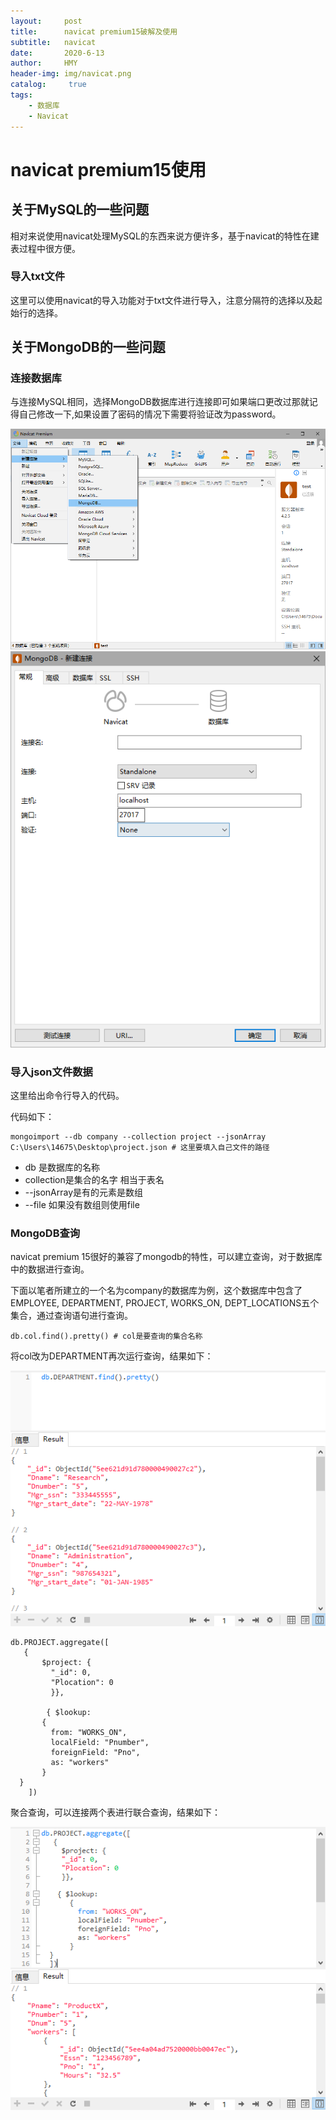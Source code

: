 ```yaml
---
layout:     post
title:      navicat premium15破解及使用
subtitle:   navicat
date:       2020-6-13
author:     HMY
header-img: img/navicat.png
catalog: 	 true
tags:
    - 数据库
    - Navicat
---
```


# navicat premium15使用


## 关于MySQL的一些问题

相对来说使用navicat处理MySQL的东西来说方便许多，基于navicat的特性在建表过程中很方便。

### 导入txt文件

这里可以使用navicat的导入功能对于txt文件进行导入，注意分隔符的选择以及起始行的选择。

## 关于MongoDB的一些问题
### 连接数据库
与连接MySQL相同，选择MongoDB数据库进行连接即可如果端口更改过那就记得自己修改一下,如果设置了密码的情况下需要将验证改为password。

![img](https://github.com/makeittrue/makeittrue.github.io/blob/master/img/navicat-mongodb.png?raw=true)
![img](https://github.com/makeittrue/makeittrue.github.io/blob/master/img/navicat-mongodb_connection.png?raw=true)


### 导入json文件数据

这里给出命令行导入的代码。

代码如下：

```shell
mongoimport --db company --collection project --jsonArray C:\Users\14675\Desktop\project.json # 这里要填入自己文件的路径
```

-  db 是数据库的名称
- collection是集合的名字 相当于表名
- --jsonArray是有的元素是数组
- --file 如果没有数组则使用file

### MongoDB查询

navicat premium 15很好的兼容了mongodb的特性，可以建立查询，对于数据库中的数据进行查询。

下面以笔者所建立的一个名为company的数据库为例，这个数据库中包含了 EMPLOYEE, DEPARTMENT, PROJECT, WORKS_ON, DEPT_LOCATIONS五个集合，通过查询语句进行查询。

```
db.col.find().pretty() # col是要查询的集合名称
```
将col改为DEPARTMENT再次运行查询，结果如下：

![img](https://github.com/makeittrue/makeittrue.github.io/blob/master/img/mongodb-find-result.png?raw=true)


```
db.PROJECT.aggregate([
   {
	   $project: { 
		 "_id": 0, 
		 "Plocation": 0 
		 }},
 
		{ $lookup:
       {
         from: "WORKS_ON",
         localField: "Pnumber",
         foreignField: "Pno",
         as: "workers"
       }
  }
	])
```

聚合查询，可以连接两个表进行联合查询，结果如下：

![img](https://github.com/makeittrue/makeittrue.github.io/blob/master/img/mongodb-aggregate.png?raw=true)
